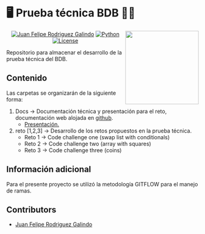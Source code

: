 # 🖥️ **Prueba técnica BDB** 👨‍💻

<img src="https://media4.giphy.com/media/v1.Y2lkPTc5MGI3NjExbXljZ2NraGtwejQ4d3ExZW93OThqYWlkZm41cmN2MHkwbHFibXd0ZyZlcD12MV9pbnRlcm5hbF9naWZfYnlfaWQmY3Q9cw/4JXZP79AynQYP6yQRI/giphy.webp" width="192px" height="192px" align="right"/>

<center>

[![Juan Felipe Rodriguez Galindo](https://img.shields.io/badge/Juferoga-github-br?style=flat-square)][1]
[![Python](https://img.shields.io/badge/Python-3-orange?style=flat-square)][2]
[![License](https://img.shields.io/badge/License-GPLV3-blue?style=flat-square)][3]

</center>

Repositorio para almacenar el desarrollo de la prueba técnica del BDB.

## Contenido

Las carpetas se organizarán de la siguiente forma:

1. Docs  → Documentación técnica y presentación para el reto, documentación web alojada en [github][4].
    * [Presentación.][5]
2. reto [1,2,3] → Desarrollo de los retos propuestos en la prueba técnica.
    * Reto 1 → Code challenge one (swap list with conditionals)
    * Reto 2 → Code challenge two (array with squares)
    * Reto 3 → Code challenge three (coins)

## Información adicional

Para el presente proyecto se utilizó la metodología GITFLOW para el manejo de ramas.

## Contributors

* [Juan Felipe Rodriguez Galindo][1]

 [1]:https://github.com/Juferoga
 [2]:https://www.python.org/
 [3]:https://github.com/Juferoga/ptbdb/blob/main/LICENSE
 [4]:https://github.com/Juferoga/ptbdb/docs
 [5]:https://raw.githubusercontent.com/Juferoga/ptbdb/main/docs/presentacion.pdf
